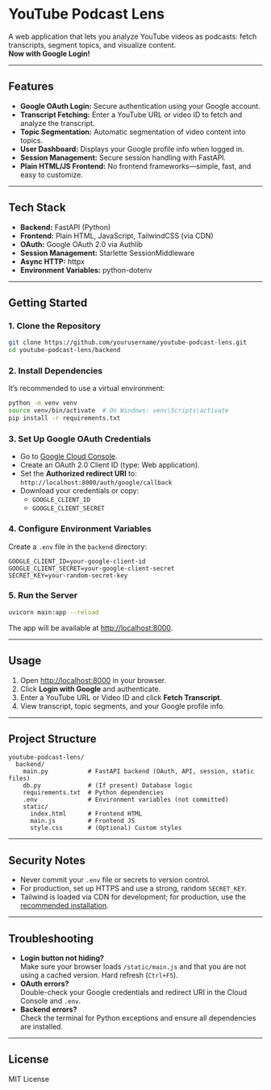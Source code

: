 # YouTube Podcast Lens

A web application that lets you analyze YouTube videos as podcasts: fetch transcripts, segment topics, and visualize content.  
**Now with Google Login!**

---

## Features

- **Google OAuth Login:** Secure authentication using your Google account.
- **Transcript Fetching:** Enter a YouTube URL or video ID to fetch and analyze the transcript.
- **Topic Segmentation:** Automatic segmentation of video content into topics.
- **User Dashboard:** Displays your Google profile info when logged in.
- **Session Management:** Secure session handling with FastAPI.
- **Plain HTML/JS Frontend:** No frontend frameworks—simple, fast, and easy to customize.

---

## Tech Stack

- **Backend:** FastAPI (Python)
- **Frontend:** Plain HTML, JavaScript, TailwindCSS (via CDN)
- **OAuth:** Google OAuth 2.0 via Authlib
- **Session Management:** Starlette SessionMiddleware
- **Async HTTP:** httpx
- **Environment Variables:** python-dotenv

---

## Getting Started

### 1. Clone the Repository

```sh
git clone https://github.com/yourusername/youtube-podcast-lens.git
cd youtube-podcast-lens/backend
```

### 2. Install Dependencies

It’s recommended to use a virtual environment:

```sh
python -m venv venv
source venv/bin/activate  # On Windows: venv\Scripts\activate
pip install -r requirements.txt
```

### 3. Set Up Google OAuth Credentials

- Go to [Google Cloud Console](https://console.cloud.google.com/apis/credentials).
- Create an OAuth 2.0 Client ID (type: Web application).
- Set the **Authorized redirect URI** to:  
  `http://localhost:8000/auth/google/callback`
- Download your credentials or copy:
  - `GOOGLE_CLIENT_ID`
  - `GOOGLE_CLIENT_SECRET`

### 4. Configure Environment Variables

Create a `.env` file in the `backend` directory:

```env
GOOGLE_CLIENT_ID=your-google-client-id
GOOGLE_CLIENT_SECRET=your-google-client-secret
SECRET_KEY=your-random-secret-key
```

### 5. Run the Server

```sh
uvicorn main:app --reload
```

The app will be available at [http://localhost:8000](http://localhost:8000).

---

## Usage

1. Open [http://localhost:8000](http://localhost:8000) in your browser.
2. Click **Login with Google** and authenticate.
3. Enter a YouTube URL or Video ID and click **Fetch Transcript**.
4. View transcript, topic segments, and your Google profile info.

---

## Project Structure

```
youtube-podcast-lens/
  backend/
    main.py           # FastAPI backend (OAuth, API, session, static files)
    db.py             # (If present) Database logic
    requirements.txt  # Python dependencies
    .env              # Environment variables (not committed)
    static/
      index.html      # Frontend HTML
      main.js         # Frontend JS
      style.css       # (Optional) Custom styles
```

---

## Security Notes

- Never commit your `.env` file or secrets to version control.
- For production, set up HTTPS and use a strong, random `SECRET_KEY`.
- Tailwind is loaded via CDN for development; for production, use the [recommended installation](https://tailwindcss.com/docs/installation).

---

## Troubleshooting

- **Login button not hiding?**  
  Make sure your browser loads `/static/main.js` and that you are not using a cached version. Hard refresh (`Ctrl+F5`).
- **OAuth errors?**  
  Double-check your Google credentials and redirect URI in the Cloud Console and `.env`.
- **Backend errors?**  
  Check the terminal for Python exceptions and ensure all dependencies are installed.

---

## License

MIT License